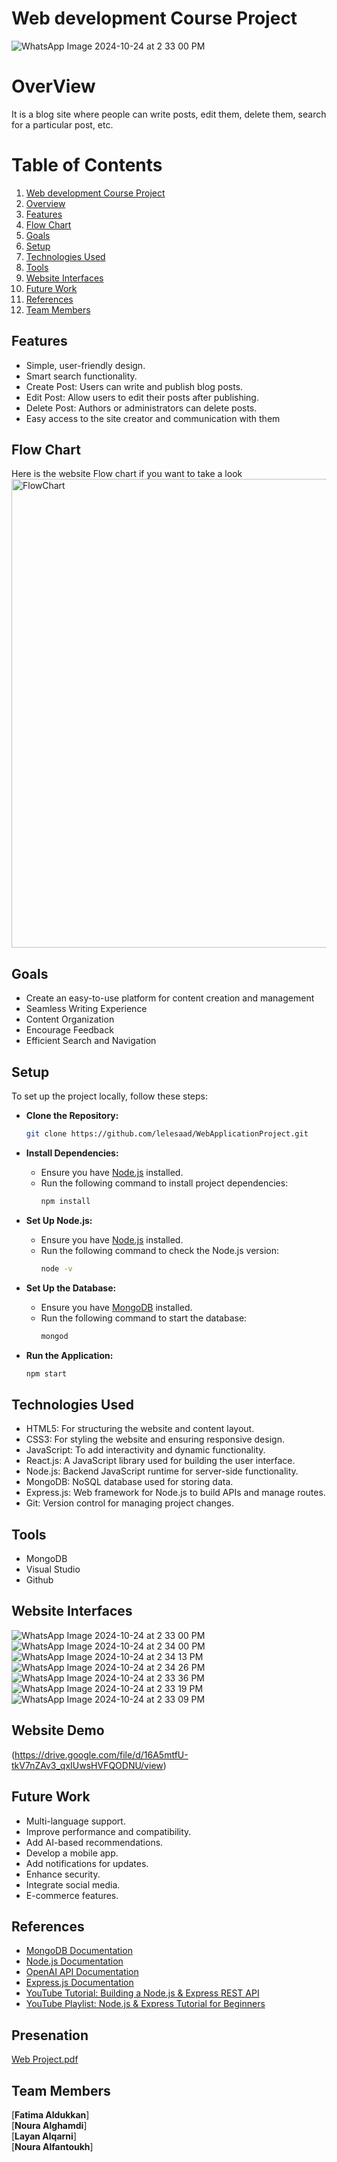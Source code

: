 
# Web development Course Project <a name="blog"></a>


![WhatsApp Image 2024-10-24 at 2 33 00 PM](https://github.com/user-attachments/assets/aee48208-12e2-4c0b-b9a2-8612d6dc9583)


# OverView <a name="overview"></a>
It is a blog site where people can write posts, edit them, delete them, search for a particular post, etc.


# Table of Contents

1. [Web development Course Project](#blog)
2. [Overview](#overview)
3. [Features](#features)
4. [Flow Chart](#flow-chart)
5. [Goals](#goals)
6. [Setup](#setup)
7. [Technologies Used](#technologies-used)
8. [Tools](#tools)
9. [Website Interfaces](#website-interfaces)
10. [Future Work](#future-work)
11. [References](#references)
12. [Team Members](#team-members)


## Features <a name="features"></a>
* Simple, user-friendly design.
* Smart search functionality.
* Create Post: Users can write and publish blog posts.
* Edit Post: Allow users to edit their posts after publishing.
* Delete Post: Authors or administrators can delete posts.
* Easy access to the site creator and communication with them


## Flow Chart <a name="flow-chart"></a>
Here is the website Flow chart if you want to take a look
<img width="750" alt="FlowChart" src="https://github.com/user-attachments/assets/9c2e16eb-d5fc-47e1-b211-4469da2fc4af">



## Goals <a name="goals"></a>
* Create an easy-to-use platform for content creation and management
* Seamless Writing Experience
* Content Organization
* Encourage Feedback
* Efficient Search and Navigation
  
## Setup <a name="setup"></a>

To set up the project locally, follow these steps:

* **Clone the Repository:**
  ```bash
  git clone https://github.com/lelesaad/WebApplicationProject.git
  ```


* **Install Dependencies:**
  - Ensure you have [Node.js](https://nodejs.org/) installed.
  - Run the following command to install project dependencies:
    ```bash
    npm install
    ```

* **Set Up Node.js:**
  - Ensure you have [Node.js](https://nodejs.org/) installed.
  - Run the following command to check the Node.js version:
    ```bash
    node -v
    ```

* **Set Up the Database:**
  - Ensure you have [MongoDB](https://www.mongodb.com/) installed.
  - Run the following command to start the database:
    ```bash
    mongod
    ```

* **Run the Application:**
  ```bash
  npm start
  ```

## Technologies Used <a name="technologies-used"></a>
* HTML5: For structuring the website and content layout.
* CSS3: For styling the website and ensuring responsive design.
* JavaScript: To add interactivity and dynamic functionality.
* React.js: A JavaScript library used for building the user interface.
* Node.js: Backend JavaScript runtime for server-side functionality.
* MongoDB: NoSQL database used for storing data.
* Express.js: Web framework for Node.js to build APIs and manage routes.
* Git: Version control for managing project changes.

## Tools <a name="tools"></a>
* MongoDB
* Visual Studio
* Github



## Website Interfaces <a name="website-interfaces"></a>
![WhatsApp Image 2024-10-24 at 2 33 00 PM](https://github.com/user-attachments/assets/aee48208-12e2-4c0b-b9a2-8612d6dc9583)
![WhatsApp Image 2024-10-24 at 2 34 00 PM](https://github.com/user-attachments/assets/420ea37c-69bc-45aa-a14c-7d434d7262ec)
![WhatsApp Image 2024-10-24 at 2 34 13 PM](https://github.com/user-attachments/assets/e38664e7-1930-4f3d-bc80-3bc631abb5f7)
![WhatsApp Image 2024-10-24 at 2 34 26 PM](https://github.com/user-attachments/assets/51e6a746-3c25-45ba-ba21-2fe6299f534e)
![WhatsApp Image 2024-10-24 at 2 33 36 PM](https://github.com/user-attachments/assets/b6b3e697-e813-420c-95b5-8bded63713d4)
![WhatsApp Image 2024-10-24 at 2 33 19 PM](https://github.com/user-attachments/assets/b434449b-400b-425b-98b0-f04f65a3755e)
![WhatsApp Image 2024-10-24 at 2 33 09 PM](https://github.com/user-attachments/assets/a6d63c35-0574-4b15-8a2e-b1ec06f2b340)
## Website Demo
(https://drive.google.com/file/d/16A5mtfU-tkV7nZAv3_qxIUwsHVFQODNU/view)

## Future Work <a name="future-work"></a>
* Multi-language support.
* Improve performance and compatibility.
* Add AI-based recommendations.
* Develop a mobile app.
* Add notifications for updates.
* Enhance security.
* Integrate social media.
* E-commerce features.

## References <a name="references"></a>
* [MongoDB Documentation](https://www.mongodb.com/docs/)
* [Node.js Documentation](https://nodejs.org/api/documentation.html)
* [OpenAI API Documentation](https://platform.openai.com/docs/overview)
* [Express.js Documentation](https://devdocs.io/express/)
* [YouTube Tutorial: Building a Node.js & Express REST API](https://www.youtube.com/watch?v=BDo1lgaZuII)
* [YouTube Playlist: Node.js & Express Tutorial for Beginners](https://www.youtube.com/watch?v=0nWiSDc64ms&list=PLXgJ7cArk9uR_xxd3iZIwTg0mKUDYsxoi)


## Presenation
[ Web Project.pdf](https://imamuedusa-my.sharepoint.com/:p:/g/personal/442022325_sm_imamu_edu_sa/EUIb9NDi_8RPttMuLK0BOMwB09hmlbVTKsSWexj2mTzDpQ?rtime=lZmhpDn03Eg)


## Team Members <a name="team-members"></a>
[**Fatima Aldukkan**]<br>
[**Noura Alghamdi**]<br>
[**Layan Alqarni**]<br>
[**Noura Alfantoukh**]<br>

